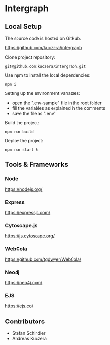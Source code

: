 # Intergraph

## Local Setup

The source code is hosted on GitHub.

https://github.com/kuczera/intergraph

Clone project repository:

```
git@github.com:kuczera/intergraph.git
```

Use npm to install the local dependencies:

```
npm i
```

Setting up the environment variables:

* open the ".env-sample" file in the root folder
* fill the variables as explained in the comments
* save the file as ".env"


Build the project:

```
npm run build
```

Deploy the project:

```
npm run start &
```

## Tools & Frameworks

### Node
https://nodejs.org/

### Express
https://expressjs.com/

### Cytoscape.js
https://js.cytoscape.org/

### WebCola
https://github.com/tgdwyer/WebCola/

### Neo4j
https://neo4j.com/

### EJS
https://ejs.co/

## Contributors
* Stefan Schindler
* Andreas Kuczera
